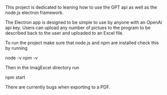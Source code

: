This project is dedicated to leaning how to use the GPT api as well
as the node.js electron framework.

The Electron app is designed to be simple to use by anyone with 
an OpenAi api key. Users can upload any number of pictues to the
program to be described back to the user and uploaded to an Excel
file.

To run the project make sure that node.js and npm are installed
check this by running 

node -v
npm -v

Then in the ImagExcel directory run

npm start

There are currently bugs when exporting to a PDF.



